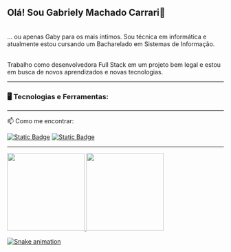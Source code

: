 ## Olá! Sou Gabriely Machado Carrari👋

<br>
... ou apenas Gaby para os mais íntimos. Sou técnica em informática e atualmente estou cursando um Bacharelado em Sistemas de Informação.

<br>Trabalho como desenvolvedora Full Stack em um projeto bem legal e estou em busca de novos aprendizados e novas tecnologias. 
<hr>

### 🖥️ Tecnologias e Ferramentas:

<hr>

📫 Como me encontrar:

[![Static Badge](https://img.shields.io/badge/Gabriely%20Carrari-%230A66C2?logo=linkedIn&link=https%3A%2F%2Fwww.linkedin.com%2Fin%2Fgabriely-carrari%2F)](https://www.linkedin.com/in/gabriely-carrari/)
[![Static Badge](https://img.shields.io/badge/gabrielycarrari%40gmail.com-%23EA4335?logo=gmail&logoColor=white&link=mailto%3Agabrielycarrari%40gmail.com)](mailto:gabrielycarrari@gmail.com)

<hr>
<div>
<a href="https://github.com/gabrielycarrari">
<img loading="lazy" height="180em" src="https://github-readme-stats.vercel.app/api/top-langs/?username=gabrielycarrari&layout=compact&langs_count=7&theme=dracula"/>
<img loading="lazy" height="180em" src="https://github-readme-stats.vercel.app/api?username=gabrielycarrari&show_icons=true&theme=dracula&include_all_commits=true&count_private=true"/>
</div>
  
![Snake animation](https://github.com/gabrielycarrari/gabrielycarrari/blob/output/github-contribution-grid-snake.svg)
<!--
**gabrielycarrari/gabrielycarrari** is a ✨ _special_ ✨ repository because its `README.md` (this file) appears on your GitHub profile.

Here are some ideas to get you started:

- 🔭 I’m currently working on ...
- 🌱 I’m currently learning ...
- 👯 I’m looking to collaborate on ...
- 🤔 I’m looking for help with ...
- 💬 Ask me about ...
-  How to reach me: ...
- 😄 Pronouns: ...
- ⚡ Fun fact: ...
-->
